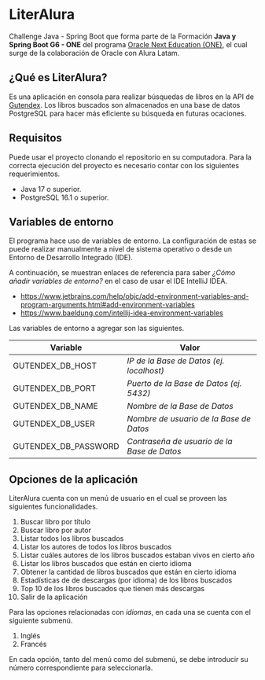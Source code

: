 # LiterAlura
Challenge Java - Spring Boot que forma parte de la Formación **Java y Spring Boot G6 - ONE** del programa 
[Oracle Next Education (ONE)](https://www.oracle.com/mx/education/oracle-next-education/), el cual surge de la 
colaboración de Oracle con Alura Latam.

## ¿Qué es LiterAlura?
Es una aplicación en consola para realizar búsquedas de libros en la API de [Gutendex](https://gutendex.com). 
Los libros buscados son almacenados en una base de datos PostgreSQL para hacer más eficiente su búsqueda en 
futuras ocaciones.

## Requisitos
Puede usar el proyecto clonando el repositorio en su computadora. Para la correcta ejecución del proyecto es necesario
contar con los siguientes requerimientos.
- Java 17 o superior.
- PostgreSQL 16.1 o superior.

## Variables de entorno
El programa hace uso de variables de entorno. La configuración de estas se puede realizar manualmente a nivel de
sistema operativo o desde un Entorno de Desarrollo Integrado (IDE).

A continuación, se muestran enlaces de referencia para saber *¿Cómo añadir variables de entorno?* en el caso de usar 
el IDE IntelliJ IDEA.

- https://www.jetbrains.com/help/objc/add-environment-variables-and-program-arguments.html#add-environment-variables
- https://www.baeldung.com/intellij-idea-environment-variables

Las variables de entorno a agregar son las siguientes.

| Variable             | Valor                                       |
|----------------------|---------------------------------------------|
| GUTENDEX_DB_HOST     | *IP de la Base de Datos (ej. localhost)*    |
| GUTENDEX_DB_PORT     | *Puerto de la Base de Datos (ej. 5432)*     |
| GUTENDEX_DB_NAME     | *Nombre de la Base de Datos*                |
| GUTENDEX_DB_USER     | *Nombre de usuario de la Base de Datos*     |
| GUTENDEX_DB_PASSWORD | *Contraseña de usuario de la Base de Datos* |

## Opciones de la aplicación
LiterAlura cuenta con un menú de usuario en el cual se proveen las siguientes funcionalidades.
1. Buscar libro por título
2. Buscar libro por autor
3. Listar todos los libros buscados
4. Listar los autores de todos los libros buscados
5. Listar cuáles autores de los libros buscados estaban vivos en cierto año
6. Listar los libros buscados que están en cierto idioma
7. Obtener la cantidad de libros buscados que están en cierto idioma
8. Estadísticas de de descargas (por idioma) de los libros buscados
9. Top 10 de los libros buscados que tienen más descargas
10. Salir de la aplicación

Para las opciones relacionadas con *idiomas*, en cada una se cuenta con el siguiente submenú.
1. Inglés
2. Francés

En cada opción, tanto del menú como del submenú, se debe introducir su número correspondiente para seleccionarla.